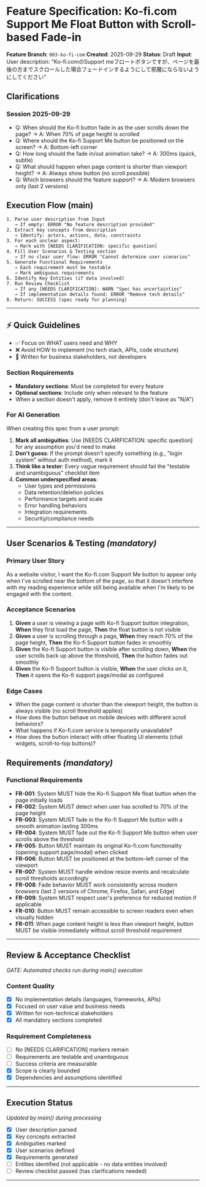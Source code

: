 # Feature Specification: Ko-fi.com Support Me Float Button with Scroll-based Fade-in

**Feature Branch**: `003-ko-fi-com`
**Created**: 2025-09-29
**Status**: Draft
**Input**: User description: "Ko-fi.comのSupport meフロートボタンですが、ページを最後の方までスクロールした場合フェードインするようにして邪魔にならないようにしてください"

## Clarifications

### Session 2025-09-29
- Q: When should the Ko-fi button fade in as the user scrolls down the page? → A: When 70% of page height is scrolled
- Q: Where should the Ko-fi Support Me button be positioned on the screen? → A: Bottom-left corner
- Q: How long should the fade in/out animation take? → A: 300ms (quick, subtle)
- Q: What should happen when page content is shorter than viewport height? → A: Always show button (no scroll possible)
- Q: Which browsers should the feature support? → A: Modern browsers only (last 2 versions)

## Execution Flow (main)
```
1. Parse user description from Input
   → If empty: ERROR "No feature description provided"
2. Extract key concepts from description
   → Identify: actors, actions, data, constraints
3. For each unclear aspect:
   → Mark with [NEEDS CLARIFICATION: specific question]
4. Fill User Scenarios & Testing section
   → If no clear user flow: ERROR "Cannot determine user scenarios"
5. Generate Functional Requirements
   → Each requirement must be testable
   → Mark ambiguous requirements
6. Identify Key Entities (if data involved)
7. Run Review Checklist
   → If any [NEEDS CLARIFICATION]: WARN "Spec has uncertainties"
   → If implementation details found: ERROR "Remove tech details"
8. Return: SUCCESS (spec ready for planning)
```

---

## ⚡ Quick Guidelines
- ✅ Focus on WHAT users need and WHY
- ❌ Avoid HOW to implement (no tech stack, APIs, code structure)
- 👥 Written for business stakeholders, not developers

### Section Requirements
- **Mandatory sections**: Must be completed for every feature
- **Optional sections**: Include only when relevant to the feature
- When a section doesn't apply, remove it entirely (don't leave as "N/A")

### For AI Generation
When creating this spec from a user prompt:
1. **Mark all ambiguities**: Use [NEEDS CLARIFICATION: specific question] for any assumption you'd need to make
2. **Don't guess**: If the prompt doesn't specify something (e.g., "login system" without auth method), mark it
3. **Think like a tester**: Every vague requirement should fail the "testable and unambiguous" checklist item
4. **Common underspecified areas**:
   - User types and permissions
   - Data retention/deletion policies
   - Performance targets and scale
   - Error handling behaviors
   - Integration requirements
   - Security/compliance needs

---

## User Scenarios & Testing *(mandatory)*

### Primary User Story
As a website visitor, I want the Ko-fi.com Support Me button to appear only when I've scrolled near the bottom of the page, so that it doesn't interfere with my reading experience while still being available when I'm likely to be engaged with the content.

### Acceptance Scenarios
1. **Given** a user is viewing a page with Ko-fi Support button integration, **When** they first load the page, **Then** the float button is not visible
2. **Given** a user is scrolling through a page, **When** they reach 70% of the page height, **Then** the Ko-fi Support button fades in smoothly
3. **Given** the Ko-fi Support button is visible after scrolling down, **When** the user scrolls back up above the threshold, **Then** the button fades out smoothly
4. **Given** the Ko-fi Support button is visible, **When** the user clicks on it, **Then** it opens the Ko-fi support page/modal as configured

### Edge Cases
- When the page content is shorter than the viewport height, the button is always visible (no scroll threshold applies)
- How does the button behave on mobile devices with different scroll behaviors?
- What happens if Ko-fi.com service is temporarily unavailable?
- How does the button interact with other floating UI elements (chat widgets, scroll-to-top buttons)?

## Requirements *(mandatory)*

### Functional Requirements
- **FR-001**: System MUST hide the Ko-fi Support Me float button when the page initially loads
- **FR-002**: System MUST detect when user has scrolled to 70% of the page height
- **FR-003**: System MUST fade in the Ko-fi Support Me button with a smooth animation lasting 300ms
- **FR-004**: System MUST fade out the Ko-fi Support Me button when user scrolls above the threshold
- **FR-005**: Button MUST maintain its original Ko-fi.com functionality (opening support page/modal) when clicked
- **FR-006**: Button MUST be positioned at the bottom-left corner of the viewport
- **FR-007**: System MUST handle window resize events and recalculate scroll thresholds accordingly
- **FR-008**: Fade behavior MUST work consistently across modern browsers (last 2 versions of Chrome, Firefox, Safari, and Edge)
- **FR-009**: System MUST respect user's preference for reduced motion if applicable
- **FR-010**: Button MUST remain accessible to screen readers even when visually hidden
- **FR-011**: When page content height is less than viewport height, button MUST be visible immediately without scroll threshold requirement

---

## Review & Acceptance Checklist
*GATE: Automated checks run during main() execution*

### Content Quality
- [x] No implementation details (languages, frameworks, APIs)
- [x] Focused on user value and business needs
- [x] Written for non-technical stakeholders
- [x] All mandatory sections completed

### Requirement Completeness
- [ ] No [NEEDS CLARIFICATION] markers remain
- [ ] Requirements are testable and unambiguous
- [ ] Success criteria are measurable
- [x] Scope is clearly bounded
- [x] Dependencies and assumptions identified

---

## Execution Status
*Updated by main() during processing*

- [x] User description parsed
- [x] Key concepts extracted
- [x] Ambiguities marked
- [x] User scenarios defined
- [x] Requirements generated
- [ ] Entities identified (not applicable - no data entities involved)
- [ ] Review checklist passed (has clarifications needed)

---